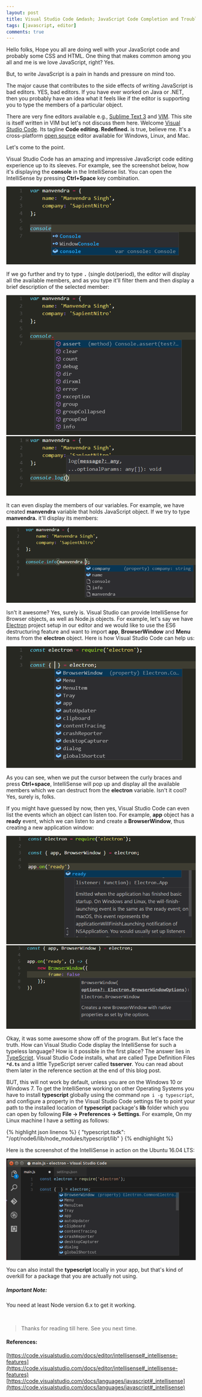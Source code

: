 ```yaml
---
layout: post
title: Visual Studio Code &mdash; JavaScript Code Completion and Troubleshooting
tags: [javascript, editor]
comments: true
---
```


Hello folks, Hope you all are doing well with your JavaScript code and probably some CSS and HTML. One thing that makes common among you all and me is we love JavaScript, right? Yes. 

But, to write JavaScript is a pain in hands and pressure on mind too. 

The major cause that contributes to the side effects of writing JavaScript is bad editors. YES, bad editors. If you have ever worked on Java or .NET, then you probably have an idea what it feels like if the editor is supporting you to type the members of a particular object.

There are very fine editors available e.g., [Sublime Text 3](http://www.sublimetext.com/) and [VIM](http://www.vim.org/). This site is itself written in VIM but let's not discuss them here. Welcome [Visual Studio Code](https://code.visualstudio.com). Its tagline **Code editing. Redefined.** is true, believe me. It's a cross-platform [open source](https://github.com/Microsoft/vscode/) editor available for Windows, Linux, and Mac. 

Let's come to the point. 

Visual Studio Code has an amazing and impressive JavaScript code editing experience up to its sleeves. For example, see the screenshot below, how it's displaying the **console** in the IntelliSense list. You can open the IntelliSense by pressing **Ctrl+Space** key combination.

![Speaker](/assets/img/vs-code-js-intellisense/js-completion-console.png)

If we go further and try to type **`.`** (single dot/period), the editor will display all the available members, and as you type it'll filter them and then display a brief description of the selected member:

![Speaker](/assets/img/vs-code-js-intellisense/js-completion-console-members.png)
![Speaker](/assets/img/vs-code-js-intellisense/js-completion-console-member-description.png)

It can even display the members of our variables. For example, we have created **manvendra** variable that holds JavaScript object. If we try to type **manvendra.** it'll display its members:

![Speaker](/assets/img/vs-code-js-intellisense/js-completion-variable-members.png)

Isn't it awesome? Yes, surely is. Visual Studio can provide IntelliSense for Browser objects, as well as Node.js objects. For example, let's say we have [Electron](https://electron.atom.io/) project setup in our editor and we would like to use the ES6 destructuring feature and want to import **app**, **BrowserWindow** and **Menu** items from the **electron** object. Here is how Visual Studio Code can help us:

![Speaker](/assets/img/vs-code-js-intellisense/js-completion-node-js-electron.png)

As you can see, when we put the cursor between the curly braces and press **Ctrl+space**, IntelliSense will pop up and display all the available members which we can destruct from the **electron** variable. Isn't it cool? Yes, surely is, folks.

If you might have guessed by now, then yes, Visual Studio Code can even list the events which an object can listen too. For example, **app** object has a **ready** event, which we can listen to and create a **BrowserWindow**, thus creating a new application window:

![Speaker](/assets/img/vs-code-js-intellisense/js-completion-event.png)
![Speaker](/assets/img/vs-code-js-intellisense/js-completion-browser-window-options.png)


Okay, it was some awesome show off of the program. But let's face the truth. How can Visual Studio Code display the IntelliSense for such a typeless language? How is it possible in the first place? The answer lies in [TypeScript](https://www.typescriptlang.org/). Visual Studio Code installs, what are called Type Definition Files **`*d.ts`** and a little TypeScript server called **tsserver**. You can read about them later in the reference section at the end of this blog post. 

BUT, this will not work by default, unless you are on the Windows 10 or Windows 7. To get the IntelliSense working on other Operating Systems you have to install **typescript** globally using the command `npm i -g typescript`, and configure a property in the Visual Studio Code settings file to point your path to the installed location of **typescript** package's **lib** folder which you can open by following **File -> Preferences -> Settings**. For example, On my Linux machine I have a setting as follows:

{% highlight json linenos %}
{
    "typescript.tsdk": "/opt/node6/lib/node_modules/typescript/lib"
}
{% endhighlight %}

Here is the screenshot of the IntelliSense in action on the Ubuntu 16.04 LTS:

![Speaker](/assets/img/vs-code-js-intellisense/js-completion-node-js-electron-ubuntu.png)

You can also install the **typescript** locally in your app, but that's kind of overkill for a package that you are actually not using. 

##### Important Note: 
You need at least Node version 6.x to get it working.

&nbsp;

>Thanks for reading till here. See you next time.


#### References:
[https://code.visualstudio.com/docs/editor/intellisense#_intellisense-features](https://code.visualstudio.com/docs/editor/intellisense#_intellisense-features)
[https://code.visualstudio.com/docs/languages/javascript#_intellisense](https://code.visualstudio.com/docs/languages/javascript#_intellisense)

&nbsp;